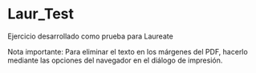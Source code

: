 # Laur_Test
Ejercicio desarrollado como prueba para Laureate

Nota importante: Para eliminar el texto en los márgenes del PDF, hacerlo mediante las opciones del navegador en el diálogo de impresión.